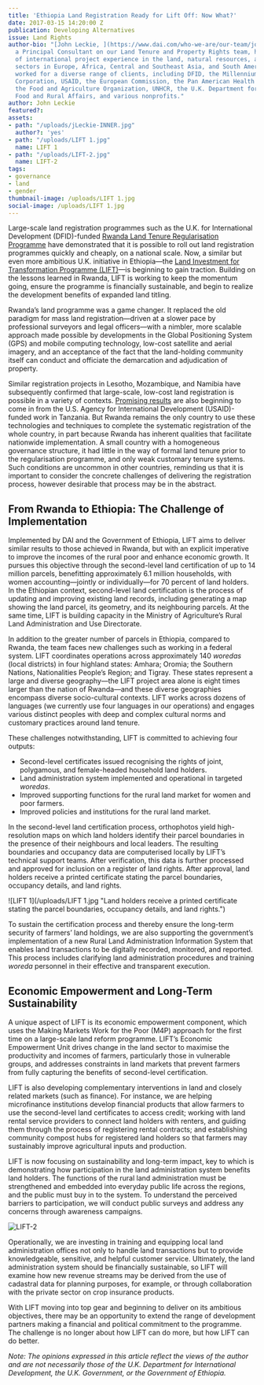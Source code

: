 ```yaml
---
title: 'Ethiopia Land Registration Ready for Lift Off: Now What?'
date: 2017-03-15 14:20:00 Z
publication: Developing Alternatives
issue: Land Rights
author-bio: "[John Leckie, ](https://www.dai.com/who-we-are/our-team/john-leckie)
  a Principal Consultant on our Land Tenure and Property Rights team, has 17 years
  of international project experience in the land, natural resources, and environment
  sectors in Europe, Africa, Central and Southeast Asia, and South America. He has
  worked for a diverse range of clients, including DFID, the Millennium Challenge
  Corporation, USAID, the European Commission, the Pan American Health Organization,
  the Food and Agriculture Organization, UNHCR, the U.K. Department for Environment,
  Food and Rural Affairs, and various nonprofits."
author: John Leckie
featured?: 
assets:
- path: "/uploads/jLeckie-INNER.jpg"
  author?: 'yes'
- path: "/uploads/LIFT 1.jpg"
  name: LIFT 1
- path: "/uploads/LIFT-2.jpg"
  name: LIFT-2
tags:
- governance
- land
- gender
thumbnail-image: /uploads/LIFT 1.jpg
social-image: /uploads/LIFT 1.jpg
---
```


Large-scale land registration programmes such as the U.K. for International Development (DFID)-funded [Rwanda Land Tenure Regularisation Programme](http://dai-global-developments.com/articles/delivering-large-scale-land-certification-programmes-lessons-from-rwanda/) have demonstrated that it is possible to roll out land registration programmes quickly and cheaply, on a national scale. Now, a similar but even more ambitious U.K. initiative in Ethiopia—the [Land Investment for Transformation Programme (LIFT)](https://www.dai.com/our-work/projects/ethiopia-land-investment-transformation-lift)—is beginning to gain traction. Building on the lessons learned in Rwanda, LIFT is working to keep the momentum going, ensure the programme is financially sustainable, and begin to realize the development benefits of expanded land titling.



Rwanda’s land programme was a game changer. It replaced the old paradigm for mass land registration—driven at a slower pace by professional surveyors and legal officers—with a nimbler, more scalable approach made possible by developments in the Global Positioning System (GPS) and mobile computing technology, low-cost satellite and aerial imagery, and an acceptance of the fact that the land-holding community itself can conduct and officiate the demarcation and adjudication of property.

Similar registration projects in Lesotho, Mozambique, and Namibia have subsequently confirmed that large-scale, low-cost land registration is possible in a variety of contexts. [Promising results](https://www.dai.com/news/more-than-500-rural-tanzanians-now-have-land-titles) are also beginning to come in from the U.S. Agency for International Development (USAID)-funded work in Tanzania. But Rwanda remains the only country to use these technologies and techniques to complete the systematic registration of the whole country, in part because Rwanda has inherent qualities that facilitate nationwide implementation. A small country with a homogeneous governance structure, it had little in the way of formal land tenure prior to the regularisation programme, and only weak customary tenure systems. Such conditions are uncommon in other countries, reminding us that it is important to consider the concrete challenges of delivering the registration process, however desirable that process may be in the abstract.

## From Rwanda to Ethiopia: The Challenge of Implementation

Implemented by DAI and the Government of Ethiopia, LIFT aims to deliver similar results to those achieved in Rwanda, but with an explicit imperative to improve the incomes of the rural poor and enhance economic growth. It pursues this objective through the second-level land certification of up to 14 million parcels, benefitting approximately 6.1 million households, with women accounting—jointly or individually—for 70 percent of land holders. In the Ethiopian context, second-level land certification is the process of updating and improving existing land records, including generating a map showing the land parcel, its geometry, and its neighbouring parcels. At the same time, LIFT is building capacity in the Ministry of Agriculture’s Rural Land Administration and Use Directorate. 

In addition to the greater number of parcels in Ethiopia, compared to Rwanda, the team faces new challenges such as working in a federal system. LIFT coordinates operations across approximately 140 *woredas* (local districts) in four highland states: Amhara; Oromia; the Southern Nations, Nationalities People’s Region; and Tigray. These states represent a large and diverse geography—the LIFT project area alone is eight times larger than the nation of Rwanda—and these diverse geographies encompass diverse socio-cultural contexts. LIFT works across dozens of languages (we currently use four languages in our operations) and engages various distinct peoples with deep and complex cultural norms and customary practices around land tenure.

<script id="infogram_0_where_lift_works" title="Where LIFT Works" src="//e.infogr.am/js/dist/embed.js?xJf" type="text/javascript"></script>

These challenges notwithstanding, LIFT is committed to achieving four outputs:

* Second-level certificates issued recognising the rights of joint, polygamous, and female-headed household land holders.
* Land administration system implemented and operational in targeted *woredas*.
* Improved supporting functions for the rural land market for women and poor farmers.
* Improved policies and institutions for the rural land market.

In the second-level land certification process, orthophotos yield high-resolution maps on which land holders identify their parcel boundaries in the presence of their neighbours and local leaders. The resulting boundaries and occupancy data are computerised locally by LIFT’s technical support teams. After verification, this data is further processed and approved for inclusion on a register of land rights. After approval, land holders receive a printed certificate stating the parcel boundaries, occupancy details, and land rights.

![LIFT 1](/uploads/LIFT 1.jpg "Land holders receive a printed certificate stating the parcel boundaries, occupancy details, and land rights.") 

To sustain the certification process and thereby ensure the long-term security of farmers’ land holdings, we are also supporting the government’s implementation of a new Rural Land Administration Information System that enables land transactions to be digitally recorded, monitored, and reported. This process includes clarifying land administration procedures and training *woreda* personnel in their effective and transparent execution.

## Economic Empowerment and Long-Term Sustainability

A unique aspect of LIFT is its economic empowerment component, which uses the Making Markets Work for the Poor (M4P) approach for the first time on a large-scale land reform programme. LIFT’s Economic Empowerment Unit drives change in the land sector to maximise the productivity and incomes of farmers, particularly those in vulnerable groups, and addresses constraints in land markets that prevent farmers from fully capturing the benefits of second-level certification.

LIFT is also developing complementary interventions in land and closely related markets (such as finance). For instance, we are helping microfinance institutions develop financial products that allow farmers to use the second-level land certificates to access credit; working with land rental service providers to connect land holders with renters, and guiding them through the process of registering rental contracts; and establishing community compost hubs for registered land holders so that farmers may sustainably improve agricultural inputs and production.

LIFT is now focusing on sustainability and long-term impact, key to which is demonstrating how participation in the land administration system benefits land holders. The functions of the rural land administration must be strengthened and embedded into everyday public life across the regions, and the public must buy in to the system. To understand the perceived barriers to participation, we will conduct public surveys and address any concerns through awareness campaigns.

![LIFT-2](/uploads/LIFT-2.jpg "Local land administration offices are receiving technical training as well as customer service lessons.") 

Operationally, we are investing in training and equipping local land administration offices not only to handle land transactions but to provide knowledgeable, sensitive, and helpful customer service. Ultimately, the land administration system should be financially sustainable, so LIFT will examine how new revenue streams may be derived from the use of cadastral data for planning purposes, for example, or through collaboration with the private sector on crop insurance products.

With LIFT moving into top gear and beginning to deliver on its ambitious objectives, there may be an opportunity to extend the range of development partners making a financial and political commitment to the programme. The challenge is no longer about how LIFT can do more, but how LIFT can do better.

<script id="infogram_0_by_the_numbers-93" title="By the Numbers" src="//e.infogr.am/js/dist/embed.js?Q5S" type="text/javascript"></script>

*Note: The opinions expressed in this article reflect the views of the author and are not necessarily those of the U.K. Department for International Development, the U.K. Government, or the Government of Ethiopia.*
